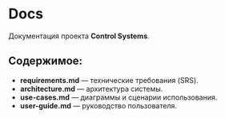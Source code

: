# Docs

Документация проекта **Control Systems**.

## Содержимое:
- **requirements.md** — технические требования (SRS).
- **architecture.md** — архитектура системы.
- **use-cases.md** — диаграммы и сценарии использования.
- **user-guide.md** — руководство пользователя.
